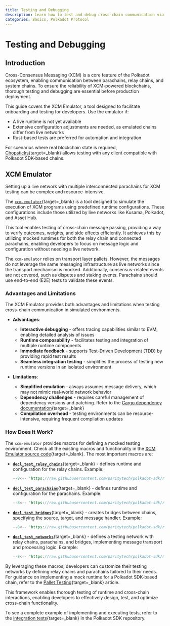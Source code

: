 ```yaml
---
title: Testing and Debugging
description: Learn how to test and debug cross-chain communication via the XCM Emulator to ensure interoperability and reliable execution.
categories: Basics, Polkadot Protocol
---
```


# Testing and Debugging

## Introduction

Cross-Consensus Messaging (XCM) is a core feature of the Polkadot ecosystem, enabling communication between parachains, relay chains, and system chains. To ensure the reliability of XCM-powered blockchains, thorough testing and debugging are essential before production deployment.

This guide covers the XCM Emulator, a tool designed to facilitate onboarding and testing for developers. Use the emulator if:

- A live runtime is not yet available
- Extensive configuration adjustments are needed, as emulated chains differ from live networks
- Rust-based tests are preferred for automation and integration

For scenarios where real blockchain state is required, [Chopsticks](/tutorials/polkadot-sdk/testing/fork-live-chains/#xcm-testing){target=\_blank} allows testing with any client compatible with Polkadot SDK-based chains.

## XCM Emulator

Setting up a live network with multiple interconnected parachains for XCM testing can be complex and resource-intensive. 

The [`xcm-emulator`](https://github.com/paritytech/polkadot-sdk/tree/{{dependencies.repositories.polkadot_sdk.version}}/cumulus/xcm/xcm-emulator){target=\_blank} is a tool designed to simulate the execution of XCM programs using predefined runtime configurations. These configurations include those utilized by live networks like Kusama, Polkadot, and Asset Hub.

This tool enables testing of cross-chain message passing, providing a way to verify outcomes, weights, and side effects efficiently. It achieves this by utilizing mocked runtimes for both the relay chain and connected parachains, enabling developers to focus on message logic and configuration without needing a live network.

The `xcm-emulator` relies on transport layer pallets. However, the messages do not leverage the same messaging infrastructure as live networks since the transport mechanism is mocked. Additionally, consensus-related events are not covered, such as disputes and staking events. Parachains should use end-to-end (E2E) tests to validate these events.

### Advantages and Limitations

The XCM Emulator provides both advantages and limitations when testing cross-chain communication in simulated environments.

- **Advantages**:
    - **Interactive debugging** - offers tracing capabilities similar to EVM, enabling detailed analysis of issues
    - **Runtime composability** - facilitates testing and integration of multiple runtime components
    - **Immediate feedback** - supports Test-Driven Development (TDD) by providing rapid test results
    - **Seamless integration testing** - simplifies the process of testing new runtime versions in an isolated environment

- **Limitations**:
    - **Simplified emulation** - always assumes message delivery, which may not mimic real-world network behavior
    - **Dependency challenges** - requires careful management of dependency versions and patching. Refer to the [Cargo dependency documentation](https://doc.rust-lang.org/cargo/reference/overriding-dependencies.html){target=\_blank}
    - **Compilation overhead** - testing environments can be resource-intensive, requiring frequent compilation updates

### How Does It Work?

The `xcm-emulator` provides macros for defining a mocked testing environment. Check all the existing macros and functionality in the [XCM Emulator source code](https://github.com/paritytech/polkadot-sdk/blob/{{dependencies.repositories.polkadot_sdk.version}}/cumulus/xcm/xcm-emulator/src/lib.rs){target=\_blank}. The most important macros are:

- [**`decl_test_relay_chains`**](https://github.com/paritytech/polkadot-sdk/blob/{{dependencies.repositories.polkadot_sdk.version}}/cumulus/xcm/xcm-emulator/src/lib.rs#L355){target=\_blank} - defines runtime and configuration for the relay chains. Example:

    ```rust
    --8<-- 'https://raw.githubusercontent.com/paritytech/polkadot-sdk/refs/tags/polkadot-stable2412/cumulus/parachains/integration-tests/emulated/chains/relays/westend/src/lib.rs:26:47'
    ```

- [**`decl_test_parachains`**](https://github.com/paritytech/polkadot-sdk/blob/{{dependencies.repositories.polkadot_sdk.version}}/cumulus/xcm/xcm-emulator/src/lib.rs#L590){target=\_blank} - defines runtime and configuration for the parachains. Example:

    ```rust
    --8<-- 'https://raw.githubusercontent.com/paritytech/polkadot-sdk/refs/tags/polkadot-stable2412/cumulus/parachains/integration-tests/emulated/chains/parachains/assets/asset-hub-westend/src/lib.rs:32:55'
    ```

- [**`decl_test_bridges`**](https://github.com/paritytech/polkadot-sdk/blob/{{dependencies.repositories.polkadot_sdk.version}}/cumulus/xcm/xcm-emulator/src/lib.rs#L1178){target=\_blank} - creates bridges between chains, specifying the source, target, and message handler. Example:

    ```rust
    --8<-- 'https://raw.githubusercontent.com/paritytech/polkadot-sdk/refs/tags/polkadot-stable2412/cumulus/parachains/integration-tests/emulated/networks/rococo-westend-system/src/lib.rs:63:74'
    ```

- [**`decl_test_networks`**](https://github.com/paritytech/polkadot-sdk/blob/{{dependencies.repositories.polkadot_sdk.version}}/cumulus/xcm/xcm-emulator/src/lib.rs#L916){target=\_blank} - defines a testing network with relay chains, parachains, and bridges, implementing message transport and processing logic. Example:

    ```rust
    --8<-- 'https://raw.githubusercontent.com/paritytech/polkadot-sdk/refs/tags/polkadot-stable2412/cumulus/parachains/integration-tests/emulated/networks/westend-system/src/lib.rs:38:52'
    ```

By leveraging these macros, developers can customize their testing networks by defining relay chains and parachains tailored to their needs. For guidance on implementing a mock runtime for a Polkadot SDK-based chain, refer to the [Pallet Testing](/develop/parachains/testing/pallet-testing/){target=\_blank} article. 

This framework enables thorough testing of runtime and cross-chain interactions, enabling developers to effectively design, test, and optimize cross-chain functionality.

To see a complete example of implementing and executing tests, refer to the [integration tests](https://github.com/paritytech/polkadot-sdk/tree/{{dependencies.repositories.polkadot_sdk.version}}/cumulus/parachains/integration-tests/emulated){target=\_blank} in the Polkadot SDK repository.